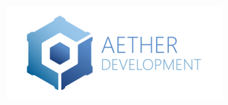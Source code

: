 <div align="center">
  <br />
  <p>
    <img src="https://github.com/aether-development/.github/blob/69ea94cf3c71445296dff428ad3bf8eeffccc72d/resources/Aether%20Development%20Logo.png" width="546" alt="aether-framework" />
  </p>
</div>
